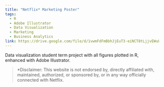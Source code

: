```yaml
---
title: "Netflix* Marketing Poster"
tags:
  - R
  - Adobe Illustrator
  - Data Visualization
  - Marketing
  - Business Analytics
link: https://drive.google.com/file/d/1vwmFdFmBbhJjEuT3-eiNCT8tLjjvEWuL/view?usp=sharing
---
```

Data visualization student term project with all figures plotted in R, enhanced with Adobe Illustrator. 

> *Disclaimer: This website is not endorsed by, directly affiliated with, maintained, authorized, or sponsored by, or in any way officially connected with Netflix.

